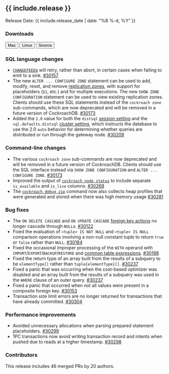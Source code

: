 <h2 id="{{ include.release | slugify }}">{{ include.release }}</h2>

Release Date: {{ include.release_date | date: "%B %-d, %Y" }}

<h3 id="v2-1-0-beta-20180924-downloads">Downloads</h3>

<div id="os-tabs" class="clearfix os-tabs_button-outline-primary">
    <a href="https://binaries.cockroachdb.com/cockroach-v2.1.0-beta.20180924.darwin-10.9-amd64.tgz"><button id="mac" data-eventcategory="mac-binary-release-notes">Mac</button></a>
    <a href="https://binaries.cockroachdb.com/cockroach-v2.1.0-beta.20180924.linux-amd64.tgz"><button id="linux" data-eventcategory="linux-binary-release-notes">Linux</button></a>
    <a href="https://binaries.cockroachdb.com/cockroach-v2.1.0-beta.20180924.src.tgz"><button id="source" data-eventcategory="source-release-notes">Source</button></a>
</div>

<h3 id="v2-1-0-beta-20180924-sql-language-changes">SQL language changes</h3>

- [`CHANGEFEED`s](https://www.cockroachlabs.com/docs/v2.1/change-data-capture) will retry, rather than abort, in certain cases when failing to emit to a sink. [#30157][#30157]
- The new `ALTER ... CONFIGURE ZONE` statement can be used to add, modify, reset, and remove [replication zones](https://www.cockroachlabs.com/docs/v2.1/configure-replication-zones), with support for placeholders (`$1`, etc.) and for multiple executions. The new `SHOW ZONE CONFIGURATION` statement can be used to view existing replication zones. Clients should use these SQL statements instead of the `cockroach zone` sub-commands, which are now deprecated and will be removed in a future version of CockroachDB. [#30173][#30173]
- Added the `2.0` value for both the `distsql` [session setting](https://www.cockroachlabs.com/docs/v2.1/set-vars) and the `sql.defaults.distsql` [cluster setting](https://www.cockroachlabs.com/docs/v2.1/cluster-settings), which instructs the database to use the 2.0 `auto` behavior for determining whether queries are distributed or run through the gateway node. [#30209][#30209]

<h3 id="v2-1-0-beta-20180924-command-line-changes">Command-line changes</h3>

- The various `cockroach zone` sub-commands are now deprecated and will be removed in a future version of CockroachDB. Clients should use the SQL interface instead via `SHOW ZONE CONFIGURATION` and `ALTER ... CONFIGURE ZONE`. [#30173][#30173]
- Improved the output of [`cockroach node status`](https://www.cockroachlabs.com/docs/v2.1/view-node-details) to include separate `is_available` and `is_live` columns. [#30268][#30268]
- The [`cockroach debug zip`](https://www.cockroachlabs.com/docs/v2.1/debug-zip) command now also collects heap profiles that were generated and stored when there was high memory usage [#30281][#30281]

<h3 id="v2-1-0-beta-20180924-bug-fixes">Bug fixes</h3>

- The `ON DELETE CASCADE` and `ON UPDATE CASCADE` [foreign key actions](https://www.cockroachlabs.com/docs/v2.1/foreign-key#foreign-key-actions) no longer cascade through `NULL`s. [#30122][#30122]
- Fixed the evaluation of `<tuple> IS NOT NULL` and `<tuple> IS NULL` comparison operations involving a non-null constant tuple to return `true` or `false` rather than `NULL`. [#30184][#30184]
- Fixed the occasional improper processing of the `WITH` operand with `IMPORT`/`EXPORT`/`BACKUP`/`RESTORE` and [common table expressions](https://www.cockroachlabs.com/docs/v2.1/common-table-expressions). [#30198][#30198]
- Fixed the return type of an array built from the results of a subquery to be `elementType[]` rather than `tuple{elementType}[]`. [#30237][#30237]
- Fixed a panic that was occurring when the cost-based optimizer was disabled and an array built from the results of a subquery was used in the `WHERE` clause of an outer query. [#30237][#30237]
- Fixed a panic that occurred when not all values were present in a composite foreign key. [#30153][#30153]
- Transaction size limit errors are no longer returned for transactions that have already committed. [#30304][#30304]

<h3 id="v2-1-0-beta-20180924-performance-improvements">Performance improvements</h3>

- Avoided unnecessary allocations when parsing prepared statement placeholders. [#30299][#30299]
- 1PC transactions now avoid writing transaction record and intents when pushed due to reads at a higher timestamp. [#30298][#30298]

<h3 id="v2-1-0-beta-20180924-contributors">Contributors</h3>

This release includes 46 merged PRs by 20 authors.

[#30122]: https://github.com/cockroachdb/cockroach/pull/30122
[#30153]: https://github.com/cockroachdb/cockroach/pull/30153
[#30157]: https://github.com/cockroachdb/cockroach/pull/30157
[#30173]: https://github.com/cockroachdb/cockroach/pull/30173
[#30184]: https://github.com/cockroachdb/cockroach/pull/30184
[#30198]: https://github.com/cockroachdb/cockroach/pull/30198
[#30209]: https://github.com/cockroachdb/cockroach/pull/30209
[#30237]: https://github.com/cockroachdb/cockroach/pull/30237
[#30268]: https://github.com/cockroachdb/cockroach/pull/30268
[#30281]: https://github.com/cockroachdb/cockroach/pull/30281
[#30298]: https://github.com/cockroachdb/cockroach/pull/30298
[#30299]: https://github.com/cockroachdb/cockroach/pull/30299
[#30304]: https://github.com/cockroachdb/cockroach/pull/30304
